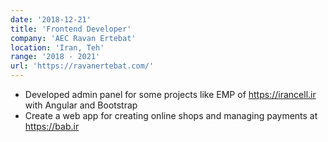```yaml
---
date: '2018-12-21'
title: 'Frontend Developer'
company: 'AEC Ravan Ertebat'
location: 'Iran, Teh'
range: '2018 - 2021'
url: 'https://ravanertebat.com/'
---
```


- Developed admin panel for some projects like EMP of https://irancell.ir with Angular and Bootstrap
- Create a web app for creating online shops and managing payments at https://bab.ir


